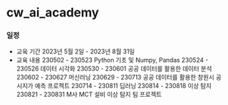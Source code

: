 # cw_ai_academy

### 일정
- 교육 기간
2023년 5월 2일 - 2023년 8월 31일
- 교육 내용
230502 - 230523 Python 기초 및 Numpy, Pandas
230524 - 230526 데이터 시각화
230530 - 230601 공공 데이터를 활용한 데이터 분석
230602 - 230627 머신러닝
230629 - 230713 공공 데이터를 활용한 창원시 공시지가 예측 프로젝트
230714 - 230811 딥러닝
230814 - 230818 이상 탐지
230821 - 230831 M사 MCT 설비 이상 탐지 팀 프로젝트
